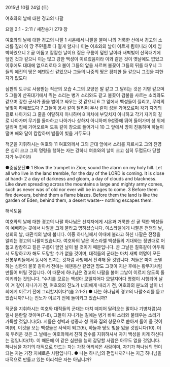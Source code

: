 2015년 10월 24일 (토)

여호와의 날에 대한 경고의 나팔



요엘 2:1 - 2:11 / 새찬송가 279 장

여호와의 날에 대한 경고의 나팔
1 시온에서 나팔을 불며 나의 거룩한 산에서 경고의 소리를 질러 이 땅 주민들로 다 떨게 할지니 이는 여호와의 날이 이르게 됨이니라 이제 임박하였으니 2 곧 어둡고 캄캄한 날이요 짙은 구름이 덮인 날이라 새벽빛이 산꼭대기에 덮인 것과 같으니 이는 많고 강한 백성이 이르렀음이라 이와 같은 것이 옛날에도 없었고 이후에도 대대에 없으리로다 3 불이 그들의 앞을 사르며 불꽃이 그들의 뒤를 태우니 그들의 예전의 땅은 에덴동산 같았으나 그들의 나중의 땅은 황폐한 들 같으니 그것을 피한 자가 없도다 

심판의 도구로 사용받는 적군의 모습
4.그의 모양은 말 같고 그 달리는 것은 기병 같으며 5 그들이 산꼭대기에서 뛰는 소리는 병거 소리와도 같고 불꽃이 검불을 사르는 소리와도 같으며 강한 군사가 줄을 벌이고 싸우는 것 같으니 6 그 앞에서 백성들이 질리고, 무리의 낯빛이 하얘졌도다 7 그들이 용사 같이 달리며 무사 같이 성을 기어오르며 각기 자기의 길로 나아가되 그 줄을 이탈하지 아니하며 8 피차에 부딪치지 아니하고 각기 자기의 길로 나아가며 무기를 돌파하고 나아가나 상하지 아니하며 9성중에 뛰어 들어가며 성 위에 달리며 집에 기어오르며 도둑 같이 창으로 들어가니 10 그 앞에서 땅이 진동하며 하늘이 떨며 해와 달이 캄캄하며 별들이 빛을 거두도다 

적군을 지휘하시는 여호와 
11 여호와께서 그의 군대 앞에서 소리를 지르시고 그의 진영은 심히 크고 그의 명령을 행하는 자는 강하니 여호와의 날이 크고 심히 두렵도다 당할 자가 누구이랴 

●중심문단● 1 Blow the trumpet in Zion; sound the alarm on my holy hill. Let all who live in the land tremble, for the day of the LORD is coming. It is close at hand- 2 a day of darkness and gloom, a day of clouds and blackness. Like dawn spreading across the mountains a large and mighty army comes, such as never was of old nor ever will be in ages to come. 3 Before them fire devours, behind them a flame blazes. Before them the land is like the garden of Eden, behind them, a desert waste-- nothing escapes them.

해석도움





여호와의 날에 대한 경고의 나팔 
하나님은 선지자에게 시온과 거룩한 산 곧 택한 백성들이 예배하는 곳에서 나팔을 크게 불라고 명하셨습니다. 이스라엘에게 나팔은 전쟁의 날, 성회의 날, 대관식의 날에 붑니다. 이중 하나님께서 이때에 불라고 하신 나팔은 전쟁을 알리는 경고의 나팔이었습니다. 여호와의 날은 이스라엘 백성들의 기대와는 정반대로 어둡고 캄캄하고 짙은 구름이 덮인 날이 될 것이기 때문입니다. 곧 그날은 칠흑같이 어두워서 도망하고자 해도 도망할 수가 없을 것이며, 대적들의 군대는 마치 새벽 여명이 모든 산봉우리들에서 동시에 번지는 것처럼 사방에서 진격해 올 것입니다. 저들은 마치 소멸하는 심판의 불꽃 같아서 전에는 에덴동산 같았던 땅도 그것이 지난 후에는 황무지처럼 만들어 버릴 것입니다. 이 때문에 하나님은 경고의 나팔을 불어 그날이 이르지 않도록 돌이키라는 것입니다. “수치를 모르는 백성아 모일지어다 모일지어다 명령이 시행되어 날이 겨 같이 지나가기 전, 여호와의 진노가 너희에게 내리기 전, 여호와의 분노의 날이 너희에게 이르기 전에 그리할지어다“(습 2:1-2)
● 나는 하나님의 경고의 나팔소리를 듣고 있습니까? 나는 진노가 이르기 전에 돌이키고 있습니까?  

적군을 지휘하시는 여호와
대적들의 군대는 마치 떼지어 달려오는 말이나 기병처럼(4) 일사 분란할 것이며(7-8), 그들이 지나가는 길에는 병거 바퀴 소리와 불태우는 소리가 가득할 것입니다(5). 저들은 성벽과 성중과 성 위와 집의 창문으로 쏟아져 들어 올 것이며(9), 이것을 보는 백성들은 사색이 되고(6), 하늘과 땅도 빛을 잃을 것입니다(10). 더욱 두려운 것은 그 날에는 여호와께서 친히 원수를 지휘하셔서 자기 백성을 치게 하신다는 점입니다(11). 이 때문에 이 같은 심판을 능히 감당할 사람은 아무도 없을 것입니다. 하나님을 자기의 대적으로 만드는 자는 가장 어리석은 사람이며, 자기가 하나님의 편이 되는 자는 가장 지혜로운 사람입니다. 
● 나는 하나님의 편입니까? 나는 지금 하나님을 대적으로 만들고 있는 어리석은 자는 아닙니까?